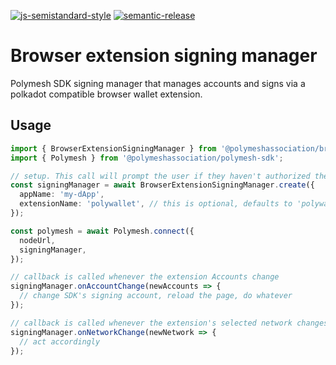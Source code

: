 [![js-semistandard-style](https://img.shields.io/badge/code%20style-semistandard-brightgreen.svg?style=flat-square)](https://github.com/standard/semistandard)
[![semantic-release](https://img.shields.io/badge/%20%20%F0%9F%93%A6%F0%9F%9A%80-semantic--release-e10079.svg)](https://github.com/semantic-release/semantic-release)

# Browser extension signing manager

Polymesh SDK signing manager that manages accounts and signs via a polkadot compatible browser wallet extension.

## Usage

```typescript
import { BrowserExtensionSigningManager } from '@polymeshassociation/browser-extension-signing-manager';
import { Polymesh } from '@polymeshassociation/polymesh-sdk';

// setup. This call will prompt the user if they haven't authorized the dApp before
const signingManager = await BrowserExtensionSigningManager.create({
  appName: 'my-dApp',
  extensionName: 'polywallet', // this is optional, defaults to 'polywallet'
});

const polymesh = await Polymesh.connect({
  nodeUrl,
  signingManager,
});

// callback is called whenever the extension Accounts change
signingManager.onAccountChange(newAccounts => {
  // change SDK's signing account, reload the page, do whatever
});

// callback is called whenever the extension's selected network changes
signingManager.onNetworkChange(newNetwork => {
  // act accordingly
});
```
